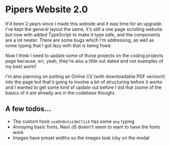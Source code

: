 # Pipers Website 2.0

It'd been 2 years since I made this website and it was time for an upgrade. I've kept the general layout the same, it's still a one page scrolling website but now with added TypeScript to make it type safe, and the components are a lot neater. There are some bugs which I'm addressing, as well as some typing that I got lazy with that is being fixed.

Now I think I need to update some of those projects on the coding projects page because, err, yeah, they're also a little out dated and not examples of my best work!!

I'm also planning on putting an Online CV (with downloadable PDF version!) into the page but that's going to involve a bit of structuring before it works and I wanted to get some kind of update out before I did that (some of the basics of it are already are in the codebase though).

## A few todos...
* The custom hook `useOnOutsideClick` has some `any` typing
* Annoying basic fonts, Next JS doesn't seem to want to have the fonts work
* Images have preset widths so the images look icky on the modal